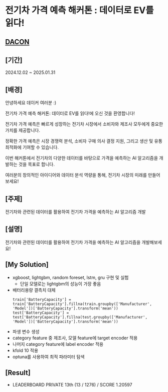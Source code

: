# 전기차 가격 예측 해커톤 : 데이터로 EV를 읽다!

## [DACON](https://dacon.io/competitions/official/236424/overview/description)

## [기간]
2024.12.02 ~ 2025.01.31

## [배경]
안녕하세요 데이커 여러분 :) 

전기차 가격 예측 해커톤: 데이터로 EV를 읽다!에 오신 것을 환영합니다! 

전기차 가격 예측은 빠르게 성장하는 전기차 시장에서 소비자와 제조사 모두에게 중요한 가치를 제공합니다.

정확한 가격 예측은 시장 경쟁력 분석, 소비자 구매 의사 결정 지원, 그리고 생산 및 유통 최적화에 기여할 수 있습니다.

이번 해커톤에서 전기차의 다양한 데이터를 바탕으로 가격을 예측하는 AI 알고리즘을 개발하는 것을 목표로 합니다.

여러분의 창의적인 아이디어와 데이터 분석 역량을 통해, 전기차 시장의 미래를 만들어 보세요!

## [주제]
전기차와 관련된 데이터를 활용하여 전기차 가격을 예측하는 AI 알고리즘 개발

## [설명]
전기차와 관련된 데이터를 활용하여 전기차 가격을 예측하는 AI 알고리즘을 개발해보세요!

## [My Solution]
- xgboost, lightgbm, random foreset, lstm, gru 구현 및 실험
    - 단일 모델로는 lightgbm의 성능이 가장 좋음
- 배터리용량 결측치 대체
    ```
    train['BatteryCapacity'] = train['BatteryCapacity'].fillna(train.groupby(['Manufacturer', 'Model'])['BatteryCapacity'].transform('mean'))
    test['BatteryCapacity'] = test['BatteryCapacity'].fillna(test.groupby(['Manufacturer', 'Model'])['BatteryCapacity'].transform('mean'))
    ```
- 파생 변수 생성
- category feature 중 제조사, 모델 feature에 target encoder 적용
- 나머지 category feature에 label encoder 적용
- kfold 10 적용
- optuna를 사용하여 최적 파라미터 탐색

## [Result]
- LEADERBOARD PRIVATE 13th (13 / 1276) / SCORE 1.20597